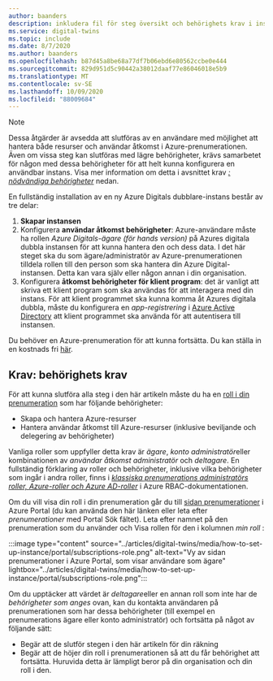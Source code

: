 ```yaml
---
author: baanders
description: inkludera fil för steg översikt och behörighets krav i installations programmet för Azure Digitals
ms.service: digital-twins
ms.topic: include
ms.date: 8/7/2020
ms.author: baanders
ms.openlocfilehash: b87d45a8be68a77df7b06ebd6e80562ccbe0e444
ms.sourcegitcommit: 829d951d5c90442a38012daaf77e86046018e5b9
ms.translationtype: MT
ms.contentlocale: sv-SE
ms.lasthandoff: 10/09/2020
ms.locfileid: "88009684"
---
```

>[!NOTE]
>Dessa åtgärder är avsedda att slutföras av en användare med möjlighet att hantera både resurser och användar åtkomst i Azure-prenumerationen. Även om vissa steg kan slutföras med lägre behörigheter, krävs samarbetet för någon med dessa behörigheter för att helt kunna konfigurera en användbar instans. Visa mer information om detta i avsnittet krav [*: nödvändiga behörigheter*](#prerequisites-permission-requirements) nedan.

En fullständig installation av en ny Azure Digitals dubblare-instans består av tre delar:
1. **Skapar instansen**
2. Konfigurera **användar åtkomst behörigheter**: Azure-användare måste ha rollen *Azure Digitals-ägare (för hands version)* på Azures digitala dubbla instansen för att kunna hantera den och dess data. I det här steget ska du som ägare/administratör av Azure-prenumerationen tilldela rollen till den person som ska hantera din Azure Digital-instansen. Detta kan vara själv eller någon annan i din organisation.
3. Konfigurera **åtkomst behörigheter för klient program**: det är vanligt att skriva ett klient program som ska användas för att interagera med din instans. För att klient programmet ska kunna komma åt Azures digitala dubbla, måste du konfigurera en *app-registrering* i [Azure Active Directory](../articles/active-directory/fundamentals/active-directory-whatis.md) att klient programmet ska använda för att autentisera till instansen.

Du behöver en Azure-prenumeration för att kunna fortsätta. Du kan ställa in en kostnads fri [här](https://azure.microsoft.com/free/?WT.mc_id=A261C142F).

## <a name="prerequisites-permission-requirements"></a>Krav: behörighets krav

För att kunna slutföra alla steg i den här artikeln måste du ha en [roll i din prenumeration](../articles/role-based-access-control/rbac-and-directory-admin-roles.md) som har följande behörigheter:
* Skapa och hantera Azure-resurser
* Hantera användar åtkomst till Azure-resurser (inklusive beviljande och delegering av behörigheter)

Vanliga roller som uppfyller detta krav är *ägare*, *konto administratör*eller kombinationen av *användar åtkomst administratör* och *deltagare*. En fullständig förklaring av roller och behörigheter, inklusive vilka behörigheter som ingår i andra roller, finns i [*klassiska prenumerations administratörs roller, Azure-roller och Azure AD-roller*](../articles/role-based-access-control/rbac-and-directory-admin-roles.md) i Azure RBAC-dokumentationen.

Om du vill visa din roll i din prenumeration går du till [sidan prenumerationer](https://portal.azure.com/#blade/Microsoft_Azure_Billing/SubscriptionsBlade) i Azure Portal (du kan använda den här länken eller leta efter *prenumerationer* med Portal Sök fältet). Leta efter namnet på den prenumeration som du använder och Visa rollen för den i kolumnen *min roll* :

:::image type="content" source="../articles/digital-twins/media/how-to-set-up-instance/portal/subscriptions-role.png" alt-text="Vy av sidan prenumerationer i Azure Portal, som visar användare som ägare" lightbox="../articles/digital-twins/media/how-to-set-up-instance/portal/subscriptions-role.png":::

Om du upptäcker att värdet är *deltagare*eller en annan roll som inte har de *behörigheter som anges* ovan, kan du kontakta användaren på prenumerationen som har dessa behörigheter (till exempel en prenumerations ägare eller konto administratör) och fortsätta på något av följande sätt:
* Begär att de slutför stegen i den här artikeln för din räkning
* Begär att de höjer din roll i prenumerationen så att du får behörighet att fortsätta. Huruvida detta är lämpligt beror på din organisation och din roll i den.